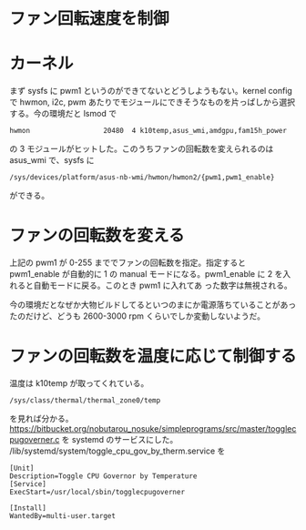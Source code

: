 # ファン回転速度を制御

# カーネル

まず sysfs に pwm1 というのができてないとどうしようもない。kernel config で hwmon, i2c,
pwm あたりでモジュールにできそうなものを片っぱしから選択する。今の環境だと lsmod で

```
hwmon                  20480  4 k10temp,asus_wmi,amdgpu,fam15h_power
```

の 3 モジュールがヒットした。このうちファンの回転数を変えられるのは asus_wmi で、sysfs に

```
/sys/devices/platform/asus-nb-wmi/hwmon/hwmon2/{pwm1,pwm1_enable}
```

ができる。

# ファンの回転数を変える

上記の pwm1 が 0-255 まででファンの回転数を指定。指定すると pwm1_enable が自動的に 1 の
manual モードになる。pwm1_enable に 2 を入れると自動モードに戻る。このとき pwm1 に入れてあ
った数字は無視される。

今の環境だとなぜか大物ビルドしてるといつのまにか電源落ちていることがあったのだけど、どうも
2600-3000 rpm くらいでしか変動しないようだ。

# ファンの回転数を温度に応じて制御する

温度は k10temp が取ってくれている。

```
/sys/class/thermal/thermal_zone0/temp
```

を見れば分かる。
https://bitbucket.org/nobutarou_nosuke/simpleprograms/src/master/togglecpugoverner.c
を systemd のサービスにした。 /lib/systemd/system/toggle_cpu_gov_by_therm.service を

```
[Unit]
Description=Toggle CPU Governor by Temperature
[Service]
ExecStart=/usr/local/sbin/togglecpugoverner

[Install]
WantedBy=multi-user.target
```


